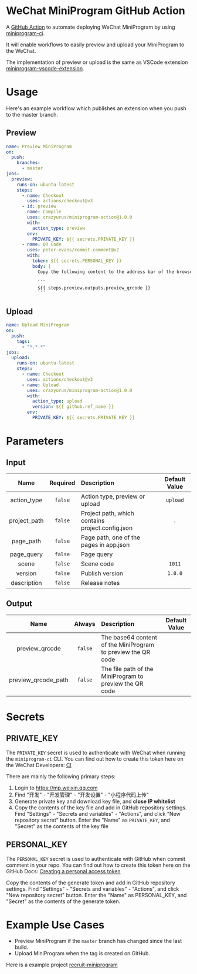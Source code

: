 # WeChat MiniProgram GitHub Action

A [GitHub Action](https://github.com/features/actions) to automate deploying WeChat MiniProgram by using [miniprogram-ci](https://www.npmjs.com/package/miniprogram-ci).

It will enable workflows to easily preview and upload your MiniProgram to the WeChat.

The implementation of preview or upload is the same as VSCode extension [miniprogram-vscode-extension](https://marketplace.visualstudio.com/items?itemName=crazyurus.miniprogram-vscode-extension).

# Usage

Here's an example workflow which publishes an extension when you push to the master branch.

## Preview

```yaml
name: Preview MiniProgram
on:
  push:
    branches:
      - master
jobs:
  preview:
    runs-on: ubuntu-latest
    steps:
      - name: Checkout
        uses: actions/checkout@v3
      - id: preview
        name: Compile
        uses: crazyurus/miniprogram-action@1.0.0
        with:
          action_type: preview
        env:
          PRIVATE_KEY: ${{ secrets.PRIVATE_KEY }}
      - name: QR Code
        uses: peter-evans/commit-comment@v2
        with:
          token: ${{ secrets.PERSONAL_KEY }}
          body: |
            Copy the following content to the address bar of the browser to open the preview QR code

            ```
            ${{ steps.preview.outputs.preview_qrcode }}
            ```
```

## Upload

```yaml
name: Upload MiniProgram
on:
  push:
    tags:
      - "*.*.*"
jobs:
  upload:
    runs-on: ubuntu-latest
    steps:
      - name: Checkout
        uses: actions/checkout@v3
      - name: Upload
        uses: crazyurus/miniprogram-action@1.0.0
        with:
          action_type: upload
          version: ${{ github.ref_name }}
        env:
          PRIVATE_KEY: ${{ secrets.PRIVATE_KEY }}
```

# Parameters

## Input

| Name | Required | Description | Default Value |
| :----: | :----: | :---- | :----: |
| action_type | `false` | Action type, preview or upload | `upload` |
| project_path | `false` | Project path, which contains project.config.json | `.` |
| page_path | `false` | Page path, one of the pages in app.json |  |
| page_query | `false` | Page query |  |
| scene | `false` | Scene code | `1011` |
| version | `false` | Publish version | `1.0.0` |
| description | `false` | Release notes |  |

## Output

| Name | Always | Description | Default Value |
| :----: | :----: | :---- | :----: |
| preview_qrcode | `false` | The base64 content of the MiniProgram to preview the QR code |  |
| preview_qrcode_path | `false` | The file path of the MiniProgram to preview the QR code |  |

# Secrets

## PRIVATE_KEY

The `PRIVATE_KEY` secret is used to authenticate with WeChat when running the `miniprogram-ci` CLI. You can find out how to create this token here on the WeChat Developers: [CI](https://developers.weixin.qq.com/miniprogram/dev/devtools/ci.html)

There are mainly the following primary steps:

1. Login to https://mp.weixin.qq.com
2. Find "开发" - "开发管理" - "开发设置" - "小程序代码上传"
3. Generate private key and download key file, and **close IP whitelist**
4. Copy the contents of the key file and add in GitHub repository settings. Find "Settings" - "Secrets and variables" - "Actions", and click "New repository secret" button. Enter the "Name" as `PRIVATE_KEY`, and "Secret" as the contents of the key file

## PERSONAL_KEY

The `PERSONAL_KEY` secret is used to authenticate with GitHub when commit comment in your repo. You can find out how to create this token here on the GitHub Docs: [Creating a personal access token](https://docs.github.com/en/authentication/keeping-your-account-and-data-secure/creating-a-personal-access-token)

Copy the contents of the generate token and add in GitHub repository settings. Find "Settings" - "Secrets and variables" - "Actions", and click "New repository secret" button. Enter the "Name" as PERSONAL_KEY, and "Secret" as the contents of the generate token.

# Example Use Cases

- Preview MiniProgram if the `master` branch has changed since the last build.
- Upload MiniProgram when the tag is created on GitHub.

Here is a example project [recruit-miniprogram](https://github.com/crazyurus/recruit-miniprogram/tree/master/.github/workflows)
